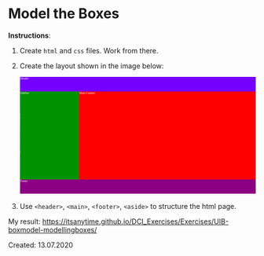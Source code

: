 # Model the Boxes

**Instructions**:

1. Create `html` and `css` files. Work from there.

2.  Create the layout shown in the image below:
   
    ![mockup](mockup.png)


3.  Use `<header>`, `<main>`, `<footer>`, `<aside>` to structure the html page.

My result: https://itsanytime.github.io/DCI_Exercises/Exercises/UIB-boxmodel-modellingboxes/

Created: 13.07.2020